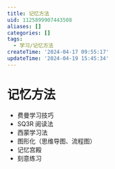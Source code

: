 ```yaml
---
title: 记忆方法
uid: 1125899907443508
aliases: []
categories: []
tags:
  - 学习/记忆方法
createTime: '2024-04-17 09:55:17'
updateTime: '2024-04-19 15:45:34'
---
```


# 记忆方法

- 费曼学习技巧
- SQ3R 阅读法
- 西蒙学习法
- 图形化（思维导图、流程图）
- 记忆宫殿
- 刻意练习
